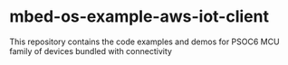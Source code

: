 # mbed-os-example-aws-iot-client
This repository contains the code examples and demos for PSOC6 MCU family of devices bundled with connectivity
